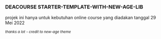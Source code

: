 ### DEACOURSE STARTER-TEMPLATE-WITH-NEW-AGE-LIB

<p>projek ini hanya untuk kebutuhan online course yang diadakan tanggal 29 Mei 2022</p>
<small><i>thanks a lot - credit to new-age theme</i></small>